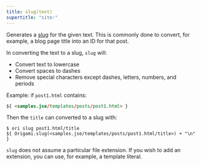 ```yaml
---
title: slug(text)
supertitle: "site:"
---
```


Generates a [slug](https://developer.mozilla.org/en-US/docs/Glossary/Slug) for the given text. This is commonly done to convert, for example, a blog page title into an ID for that post.

In converting the text to a slug, `slug` will:

- Convert text to lowercase
- Convert spaces to dashes
- Remove special characters except dashes, letters, numbers, and periods

Example: if `post1.html` contains:

```html
${ <samples.jse/templates/posts/post1.html> }
```

Then the `title` can converted to a slug with:

```console
$ ori slug post1.html/title
${ Origami.slug(<samples.jse/templates/posts/post1.html/title>) + "\n" }
```

`slug` does not assume a particular file extension. If you wish to add an extension, you can use, for example, a template literal.
